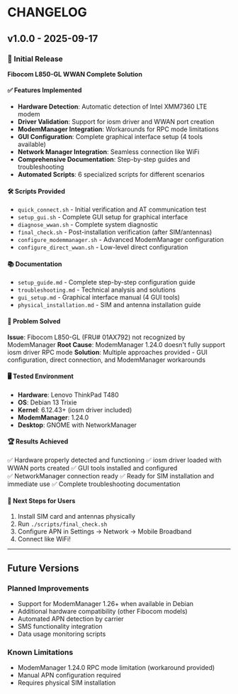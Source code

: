 # CHANGELOG

## v1.0.0 - 2025-09-17

### 🎉 Initial Release

**Fibocom L850-GL WWAN Complete Solution**

#### ✅ Features Implemented
- **Hardware Detection**: Automatic detection of Intel XMM7360 LTE modem
- **Driver Validation**: Support for iosm driver and WWAN port creation
- **ModemManager Integration**: Workarounds for RPC mode limitations
- **GUI Configuration**: Complete graphical interface setup (4 tools available)
- **Network Manager Integration**: Seamless connection like WiFi
- **Comprehensive Documentation**: Step-by-step guides and troubleshooting
- **Automated Scripts**: 6 specialized scripts for different scenarios

#### 🛠️ Scripts Provided
- `quick_connect.sh` - Initial verification and AT communication test
- `setup_gui.sh` - Complete GUI setup for graphical interface
- `diagnose_wwan.sh` - Complete system diagnostic
- `final_check.sh` - Post-installation verification (after SIM/antennas)
- `configure_modemmanager.sh` - Advanced ModemManager configuration
- `configure_direct_wwan.sh` - Low-level direct configuration

#### 📚 Documentation
- `setup_guide.md` - Complete step-by-step configuration guide
- `troubleshooting.md` - Technical analysis and solutions
- `gui_setup.md` - Graphical interface manual (4 GUI tools)
- `physical_installation.md` - SIM and antenna installation guide

#### 🎯 Problem Solved
**Issue**: Fibocom L850-GL (FRU# 01AX792) not recognized by ModemManager
**Root Cause**: ModemManager 1.24.0 doesn't fully support iosm driver RPC mode
**Solution**: Multiple approaches provided - GUI configuration, direct connection, and ModemManager workarounds

#### 🖥️ Tested Environment
- **Hardware**: Lenovo ThinkPad T480
- **OS**: Debian 13 Trixie
- **Kernel**: 6.12.43+ (iosm driver included)
- **ModemManager**: 1.24.0
- **Desktop**: GNOME with NetworkManager

#### 🏆 Results Achieved
✅ Hardware properly detected and functioning
✅ iosm driver loaded with WWAN ports created
✅ GUI tools installed and configured  
✅ NetworkManager connection ready
✅ Ready for SIM installation and immediate use
✅ Complete troubleshooting documentation

#### 🔄 Next Steps for Users
1. Install SIM card and antennas physically
2. Run `./scripts/final_check.sh`
3. Configure APN in Settings → Network → Mobile Broadband
4. Connect like WiFi!

---

## Future Versions

### Planned Improvements
- Support for ModemManager 1.26+ when available in Debian
- Additional hardware compatibility (other Fibocom models)
- Automated APN detection by carrier
- SMS functionality integration
- Data usage monitoring scripts

### Known Limitations
- ModemManager 1.24.0 RPC mode limitation (workaround provided)
- Manual APN configuration required
- Requires physical SIM installation
